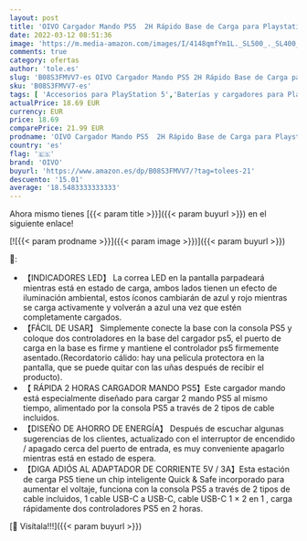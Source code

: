 ```yaml
---
layout: post
title: 'OIVO Cargador Mando PS5  2H Rápido Base de Carga para Playstation 5 DualSense  Estación de Carga Mando PS5 con 2 Tipos de Cable  Cargador PS5 para Mando PS5'
date: 2022-03-12 08:51:36
image: 'https://m.media-amazon.com/images/I/4148qmfYm1L._SL500_._SL400_.jpg'
comments: true
category: ofertas
author: 'tole.es'
slug: 'B08S3FMVV7-es OIVO Cargador Mando PS5 2H Rápido Base de Carga para...'
sku: 'B08S3FMVV7-es'
tags: [ 'Accesorios para PlayStation 5','Baterías y cargadores para PlayStation 5','Cargadores para PlayStation 5','Electrónica','Hardware y juegos para PlayStation 5','Videojuegos','oivo','playstation','ps5', ]
actualPrice: 18.69 EUR
currency: EUR
price: 18.69
comparePrice: 21.99 EUR
prodname: 'OIVO Cargador Mando PS5  2H Rápido Base de Carga para Playstation 5 DualSense  Estación de Carga Mando PS5 con 2 Tipos de Cable  Cargador PS5 para Mando PS5'
country: 'es'
flag: '🇪🇸'
brand: 'OIVO'
buyurl: 'https://www.amazon.es/dp/B08S3FMVV7/?tag=tolees-21'
descuento: '15.01'
average: '18.5483333333333'
---
```


Ahora mismo tienes [{{< param title >}}]({{< param buyurl >}}) en el siguiente enlace!

[![{{< param prodname >}}]({{< param image >}})]({{< param buyurl >}})

🔎:

- 【INDICADORES LED】 La correa LED en la pantalla parpadeará mientras está en estado de carga, ambos lados tienen un efecto de iluminación ambiental, estos íconos cambiarán de azul y rojo mientras se carga activamente y volverán a azul una vez que estén completamente cargados.
- 【FÁCIL DE USAR】 Simplemente conecte la base con la consola PS5 y coloque dos controladores en la base del cargador ps5, el puerto de carga en la base es firme y mantiene el controlador ps5 firmemente asentado.(Recordatorio cálido: hay una película protectora en la pantalla, que se puede quitar con las uñas después de recibir el producto).
- 【 RÁPIDA 2 HORAS CARGADOR MANDO PS5】Este cargador mando está especialmente diseñado para cargar 2 mando PS5 al mismo tiempo, alimentado por la consola PS5 a través de 2 tipos de cable incluidos.
- 【DISEÑO DE AHORRO DE ENERGÍA】 Después de escuchar algunas sugerencias de los clientes, actualizado con el interruptor de encendido / apagado cerca del puerto de entrada, es muy conveniente apagarlo mientras está en estado de espera.
- 【DIGA ADIÓS AL ADAPTADOR DE CORRIENTE 5V / 3A】Esta estación de carga PS5 tiene un chip inteligente Quick & Safe incorporado para aumentar el voltaje, funciona con la consola PS5 a través de 2 tipos de cable incluidos, 1 cable USB-C a USB-C, cable USB-C 1 × 2 en 1 , carga rápidamente dos controladores PS5 en 2 horas.

[🛒 Visítala!!!]({{< param buyurl >}})
